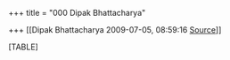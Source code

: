 +++
title = "000 Dipak Bhattacharya"

+++
[[Dipak Bhattacharya	2009-07-05, 08:59:16 [Source](https://groups.google.com/g/bvparishat/c/9rs2yJagR0E)]]



[TABLE]

